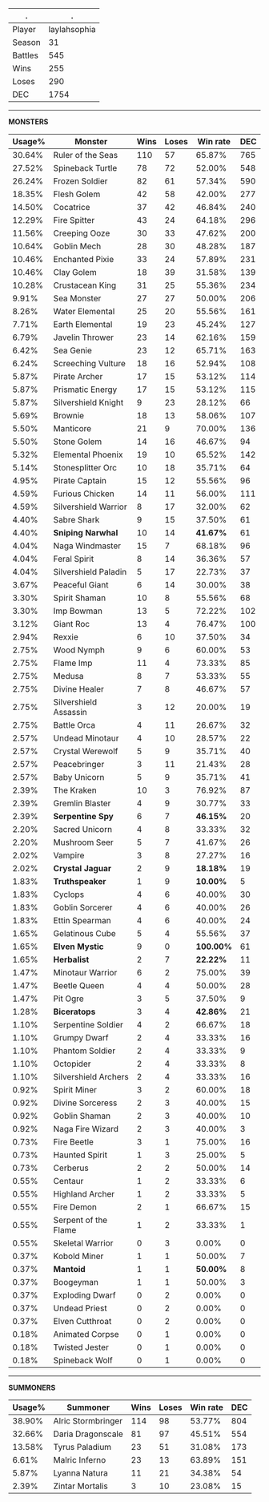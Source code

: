 .|.
|-|-
Player|laylahsophia
Season|31
Battles|545
Wins|255
Loses|290
DEC|1754

---
**MONSTERS**

Usage%|Monster|Wins|Loses|Win rate|DEC|
-|-|-|-|-|-|
30.64%|Ruler of the Seas|110|57|65.87%|765|
27.52%|Spineback Turtle|78|72|52.00%|548|
26.24%|Frozen Soldier|82|61|57.34%|590|
18.35%|Flesh Golem|42|58|42.00%|277|
14.50%|Cocatrice|37|42|46.84%|240|
12.29%|Fire Spitter|43|24|64.18%|296|
11.56%|Creeping Ooze|30|33|47.62%|200|
10.64%|Goblin Mech|28|30|48.28%|187|
10.46%|Enchanted Pixie|33|24|57.89%|231|
10.46%|Clay Golem|18|39|31.58%|139|
10.28%|Crustacean King|31|25|55.36%|234|
9.91%|Sea Monster|27|27|50.00%|206|
8.26%|Water Elemental|25|20|55.56%|161|
7.71%|Earth Elemental|19|23|45.24%|127|
6.79%|Javelin Thrower|23|14|62.16%|159|
6.42%|Sea Genie|23|12|65.71%|163|
6.24%|Screeching Vulture|18|16|52.94%|108|
5.87%|Pirate Archer|17|15|53.12%|114|
5.87%|Prismatic Energy|17|15|53.12%|115|
5.87%|Silvershield Knight|9|23|28.12%|66|
5.69%|Brownie|18|13|58.06%|107|
5.50%|Manticore|21|9|70.00%|136|
5.50%|Stone Golem|14|16|46.67%|94|
5.32%|Elemental Phoenix|19|10|65.52%|142|
5.14%|Stonesplitter Orc|10|18|35.71%|64|
4.95%|Pirate Captain|15|12|55.56%|96|
4.59%|Furious Chicken|14|11|56.00%|111|
4.59%|Silvershield Warrior|8|17|32.00%|62|
4.40%|Sabre Shark|9|15|37.50%|61|
4.40%|**Sniping Narwhal**|10|14|**41.67%**|61|
4.04%|Naga Windmaster|15|7|68.18%|96|
4.04%|Feral Spirit|8|14|36.36%|57|
4.04%|Silvershield Paladin|5|17|22.73%|37|
3.67%|Peaceful Giant|6|14|30.00%|38|
3.30%|Spirit Shaman|10|8|55.56%|68|
3.30%|Imp Bowman|13|5|72.22%|102|
3.12%|Giant Roc|13|4|76.47%|100|
2.94%|Rexxie|6|10|37.50%|34|
2.75%|Wood Nymph|9|6|60.00%|53|
2.75%|Flame Imp|11|4|73.33%|85|
2.75%|Medusa|8|7|53.33%|55|
2.75%|Divine Healer|7|8|46.67%|57|
2.75%|Silvershield Assassin|3|12|20.00%|19|
2.75%|Battle Orca|4|11|26.67%|32|
2.57%|Undead Minotaur|4|10|28.57%|22|
2.57%|Crystal Werewolf|5|9|35.71%|40|
2.57%|Peacebringer|3|11|21.43%|28|
2.57%|Baby Unicorn|5|9|35.71%|41|
2.39%|The Kraken|10|3|76.92%|87|
2.39%|Gremlin Blaster|4|9|30.77%|33|
2.39%|**Serpentine Spy**|6|7|**46.15%**|20|
2.20%|Sacred Unicorn|4|8|33.33%|32|
2.20%|Mushroom Seer|5|7|41.67%|26|
2.02%|Vampire|3|8|27.27%|16|
2.02%|**Crystal Jaguar**|2|9|**18.18%**|19|
1.83%|**Truthspeaker**|1|9|**10.00%**|5|
1.83%|Cyclops|4|6|40.00%|30|
1.83%|Goblin Sorcerer|4|6|40.00%|26|
1.83%|Ettin Spearman|4|6|40.00%|24|
1.65%|Gelatinous Cube|5|4|55.56%|37|
1.65%|**Elven Mystic**|9|0|**100.00%**|61|
1.65%|**Herbalist**|2|7|**22.22%**|11|
1.47%|Minotaur Warrior|6|2|75.00%|39|
1.47%|Beetle Queen|4|4|50.00%|28|
1.47%|Pit Ogre|3|5|37.50%|9|
1.28%|**Biceratops**|3|4|**42.86%**|21|
1.10%|Serpentine Soldier|4|2|66.67%|18|
1.10%|Grumpy Dwarf|2|4|33.33%|16|
1.10%|Phantom Soldier|2|4|33.33%|9|
1.10%|Octopider|2|4|33.33%|8|
1.10%|Silvershield Archers|2|4|33.33%|16|
0.92%|Spirit Miner|3|2|60.00%|18|
0.92%|Divine Sorceress|2|3|40.00%|15|
0.92%|Goblin Shaman|2|3|40.00%|10|
0.92%|Naga Fire Wizard|2|3|40.00%|3|
0.73%|Fire Beetle|3|1|75.00%|16|
0.73%|Haunted Spirit|1|3|25.00%|5|
0.73%|Cerberus|2|2|50.00%|14|
0.55%|Centaur|1|2|33.33%|6|
0.55%|Highland Archer|1|2|33.33%|5|
0.55%|Fire Demon|2|1|66.67%|15|
0.55%|Serpent of the Flame|1|2|33.33%|1|
0.55%|Skeletal Warrior|0|3|0.00%|0|
0.37%|Kobold Miner|1|1|50.00%|7|
0.37%|**Mantoid**|1|1|**50.00%**|8|
0.37%|Boogeyman|1|1|50.00%|3|
0.37%|Exploding Dwarf|0|2|0.00%|0|
0.37%|Undead Priest|0|2|0.00%|0|
0.37%|Elven Cutthroat|0|2|0.00%|0|
0.18%|Animated Corpse|0|1|0.00%|0|
0.18%|Twisted Jester|0|1|0.00%|0|
0.18%|Spineback Wolf|0|1|0.00%|0|

---
**SUMMONERS**

Usage%|Summoner|Wins|Loses|Win rate|DEC|
-|-|-|-|-|-|
38.90%|Alric Stormbringer|114|98|53.77%|804|
32.66%|Daria Dragonscale|81|97|45.51%|554|
13.58%|Tyrus Paladium|23|51|31.08%|173|
6.61%|Malric Inferno|23|13|63.89%|151|
5.87%|Lyanna Natura|11|21|34.38%|54|
2.39%|Zintar Mortalis|3|10|23.08%|15|
